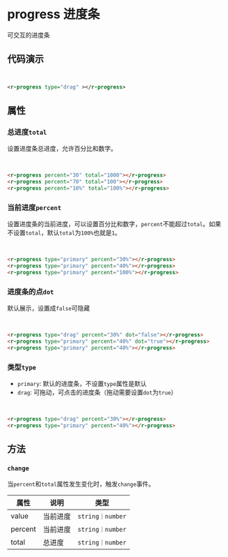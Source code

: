 # progress 进度条

可交互的进度条

## 代码演示

<div style="display:inline-block;margin-right: 8px;margin-bottom: 12px;">
     <r-progress type="drag" ></r-progress>
</div>

```xml
<r-progress type="drag" ></r-progress>
```

## 属性

### 总进度`total`

设置进度条总进度，允许百分比和数字。

<div style="display:inline-block;margin-right: 8px;margin-bottom: 12px;">
     <r-progress percent="30" total="1000"></r-progress>
</div>
<div style="display:inline-block;margin-right: 8px;margin-bottom: 12px;">
     <r-progress percent="70" total="100"></r-progress>
</div>
<div style="display:inline-block;margin-right: 8px;margin-bottom: 12px;">
     <r-progress percent="10%" total="100%"></r-progress>
</div>

```html
<r-progress percent="30" total="1000"></r-progress>
<r-progress percent="70" total="100"></r-progress>
<r-progress percent="10%" total="100%"></r-progress>
```

### 当前进度`percent`

设置进度条的当前进度，可以设置百分比和数字，`percent`不能超过`total`。如果不设置`total`，默认`total`为`100%`也就是`1`。

<div style="display:inline-block;margin-right: 8px;margin-bottom: 12px;">
     <r-progress type="primary" percent="30%"></r-progress>
</div>
<div style="display:inline-block;margin-right: 8px;margin-bottom: 12px;">
     <r-progress type="primary" percent="70%"></r-progress>
</div>
<div style="display:inline-block;margin-right: 8px;margin-bottom: 12px;">
     <r-progress type="primary" percent="100%"></r-progress>
</div>

```html
<r-progress type="primary" percent="30%"></r-progress>
<r-progress type="primary" percent="40%"></r-progress>
<r-progress type="primary" percent="100%"></r-progress>
```

### 进度条的点`dot`

默认展示，设置成`false`可隐藏

<div style="display:inline-block;margin-right: 8px;margin-bottom: 12px;">
     <r-progress type="drag" percent="30%" dot="false"></r-progress>
</div>
<div style="display:inline-block;margin-right: 8px;margin-bottom: 12px;">
     <r-progress type="primary" percent="40%" dot="true"></r-progress>
</div>
<div style="display:inline-block;margin-right: 8px;margin-bottom: 12px;">
     <r-progress type="primary" percent="40%" ></r-progress>
</div>

```html
<r-progress type="drag" percent="30%" dot="false"></r-progress>
<r-progress type="primary" percent="40%" dot="true"></r-progress>
<r-progress type="primary" percent="40%"></r-progress>
```

### 类型`type`

- `primary`: 默认的进度条，不设置`type`属性是默认
- `drag`: 可拖动，可点击的进度条（拖动需要设置`dot`为`true`）

<div style="display:inline-block;margin-right: 8px;margin-bottom: 12px;">
     <r-progress type="drag" percent="30%"></r-progress>
</div>
<div style="display:inline-block;margin-right: 8px;margin-bottom: 12px;">
     <r-progress type="primary" percent="40%"></r-progress>
</div>

```html
<r-progress type="drag" percent="30%"></r-progress>
<r-progress type="primary" percent="40%"></r-progress>
```

## 方法

### `change`

当`percent`和`total`属性发生变化时，触发`change`事件。

| 属性    | 说明     | 类型             |
| ------- | -------- | ---------------- |
| value   | 当前进度 | `string｜number` |
| percent | 当前进度 | `string｜number` |
| total   | 总进度   | `string｜number` |

